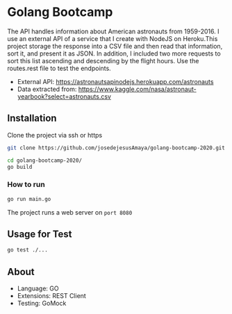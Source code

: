 # Golang Bootcamp

The API handles information about American astronauts from 1959-2016. I use an external API of a service that I create with NodeJS on Heroku.This project storage the response into a CSV file and then read that information, sort it, and present it as JSON. In addition, I included two more requests to sort this list ascending and descending by the flight hours.
Use the routes.rest file to test the endpoints.

* External API: https://astronautsapinodejs.herokuapp.com/astronauts
* Data extracted from: https://www.kaggle.com/nasa/astronaut-yearbook?select=astronauts.csv

## Installation
Clone the project via ssh or https
```bash
git clone https://github.com/josedejesusAmaya/golang-bootcamp-2020.git
```

```bash
cd golang-bootcamp-2020/
go build
```

### How to run
```bash
go run main.go
```

The project runs a web server on `port 8080`

## Usage for Test
```bash
go test ./...
```

## About
* Language: GO
* Extensions: REST Client
* Testing: GoMock

